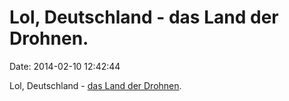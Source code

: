 Lol, Deutschland - das Land der Drohnen.
========================================

Date: 2014-02-10 12:42:44

Lol, Deutschland - [das Land der
Drohnen](http://deutsche-wirtschafts-nachrichten.de/2013/12/26/keine-selbststaendigkeit-deutsche-fuerchten-nichts-so-sehr-wie-das-scheitern/).
